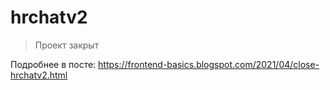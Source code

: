 # hrchatv2
> Проект закрыт

Подробнее в посте:
https://frontend-basics.blogspot.com/2021/04/close-hrchatv2.html
